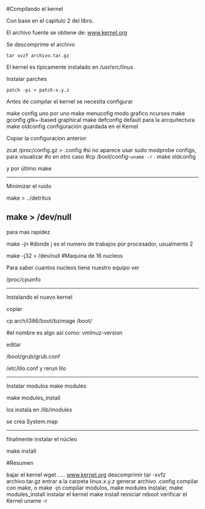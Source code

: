 #Compilando el kernel

Con base en el capitulo 2 del libro.

El archivo fuente se obtiene de:
	 www.kernel.org

Se descomprime el archivo

	tar xvzf archivo.tar.gz

El kernel es tipicamente instalado en /usr/src/linux

Instalar parches

	patch -pi < patch-x.y.z


Antes de compilar el kernel se necesita configurar

make config       uno por uno
make menucofig    modo grafico ncurses
make gconfig      gtk+-based graphical
make defconfig    default para la arcquitectura
make oldconfig    configuración guardada en el Kernel

Copiar la configuracion anterior

zcat /proc/config.gz > .config
 #si no aparece usar sudo modprobe configs, para visualizar
 #o en otro caso
 #cp /boot/config-`uname -r` .
make oldconfig


y por último make

-----------------------------
Minimizar el ruido 

make > ../detritus

make > /dev/null
-------------------------------
para mas rapidez

make -jn #donde j es el numero de trabajos por procesador, usualmente 2

make -j32 > /dev/null #Maquina de 16 nucleos

Para saber cuantos nucleos tiene nuestro equipo ver 

/proc/cpuinfo

--------------------------------------------
Instalando el nuevo kernel

copiar

cp arch/i386/boot/bzimage /boot/

#el nombre es algo así como: vmlinuz-version 

editar 

/boot/grub/grub.conf

/etc/lilo.conf y rerun lilo

-------------------------------------------------
Instalar modulos
make modules 

make modules_install

los instala en /lib/modules

se crea  System.map

--------------------------------
finalmente instalar el núcleo 

make install

#Resumen

bajar el kernel         wget .....   www.kernel.org
descomprimir            tar -xvfz archivo.tar.gz
entrar a la carpeta 	linux.x.y.z
generar archivo 		.config
compilar con make, o 	make -jn
compilar modulos,		make modules
instalar,               make modules_install
instalar el kernel      make install
reiniciar               reboot
verificar el Kernel     uname -r


